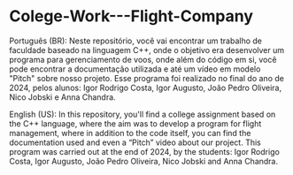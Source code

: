 # Colege-Work---Flight-Company

Português (BR):
Neste repositório, você vai encontrar um trabalho de faculdade baseado na linguagem C++, onde o objetivo era desenvolver um programa para gerenciamento de voos, onde além do código em si, você pode encontrar a documentação utilizada e até um vídeo em modelo "Pitch" sobre nosso projeto.
Esse programa foi realizado no final do ano de 2024, pelos alunos: Igor Rodrigo Costa, Igor Augusto, João Pedro Oliveira, Nico Jobski e Anna Chandra. 

English (US):
In this repository, you'll find a college assignment based on the C++ language, where the aim was to develop a program for flight management, where in addition to the code itself, you can find the documentation used and even a “Pitch” video about our project.
This program was carried out at the end of 2024, by the students: Igor Rodrigo Costa, Igor Augusto, João Pedro Oliveira, Nico Jobski and Anna Chandra. 
